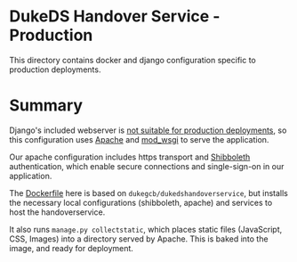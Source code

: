 DukeDS Handover Service - Production
====================================

This directory contains docker and django configuration specific to production deployments.

Summary
=======

Django's included webserver is [not suitable for production deployments](https://docs.djangoproject.com/en/1.9/ref/django-admin/#runserver), so this configuration uses [Apache](http://httpd.apache.org) and [mod_wsgi](https://docs.djangoproject.com/en/1.9/howto/deployment/wsgi/modwsgi/) to serve the application.

Our apache configuration includes https transport and [Shibboleth](https://shibboleth.net) authentication, which enable secure connections and single-sign-on in our application.

The [Dockerfile](Dockerfile) here is based on `dukegcb/dukedshandoverservice`, but installs the necessary local configurations (shibboleth, apache) and services to host the handoverservice.

It also runs `manage.py collectstatic`, which places static files (JavaScript, CSS, Images) into a directory served by Apache. This is baked into the image, and ready for deployment.
